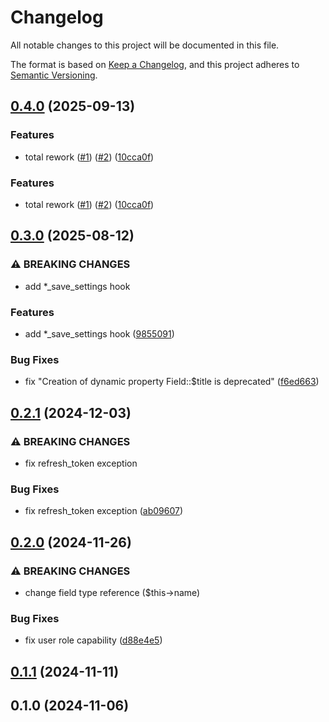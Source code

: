 # Changelog

All notable changes to this project will be documented in this file.

The format is based on [Keep a Changelog](https://keepachangelog.com/en/1.0.0/),
and this project adheres to [Semantic Versioning](https://semver.org/spec/v2.0.0.html).

## [0.4.0](https://github.com/wp-spaghetti/upload-field-to-youtube-for-acf/compare/v0.3.0...v0.4.0) (2025-09-13)

### Features

* total rework ([#1](https://github.com/wp-spaghetti/upload-field-to-youtube-for-acf/issues/1)) ([#2](https://github.com/wp-spaghetti/upload-field-to-youtube-for-acf/issues/2)) ([10cca0f](https://github.com/wp-spaghetti/upload-field-to-youtube-for-acf/commit/10cca0fd81e19a0b085c6405d3859e2013b2c073))

### Features

* total rework ([#1](https://github.com/wp-spaghetti/upload-field-to-youtube-for-acf/issues/1)) ([#2](https://github.com/wp-spaghetti/upload-field-to-youtube-for-acf/issues/2)) ([10cca0f](https://github.com/wp-spaghetti/upload-field-to-youtube-for-acf/commit/10cca0fd81e19a0b085c6405d3859e2013b2c073))

## [0.3.0](https://github.com/wp-spaghetti/upload-field-to-youtube-for-acf/compare/v0.2.1...v0.3.0) (2025-08-12)

### ⚠ BREAKING CHANGES

* add *_save_settings hook

### Features

* add *_save_settings hook ([9855091](https://github.com/wp-spaghetti/upload-field-to-youtube-for-acf/commit/9855091c51b9cc1c0c8c6042c1517a29781df282))

### Bug Fixes

* fix "Creation of dynamic property Field::$title is deprecated" ([f6ed663](https://github.com/wp-spaghetti/upload-field-to-youtube-for-acf/commit/f6ed663afefa6ffd7a465c0803eac41702561de7))

## [0.2.1](https://github.com/wp-spaghetti/upload-field-to-youtube-for-acf/compare/v0.2.0...v0.2.1) (2024-12-03)

### ⚠ BREAKING CHANGES

* fix refresh_token exception

### Bug Fixes

* fix refresh_token exception ([ab09607](https://github.com/wp-spaghetti/upload-field-to-youtube-for-acf/commit/ab096076eaa292623e501ec506c8a8f6ebd8c069))

## [0.2.0](https://github.com/wp-spaghetti/upload-field-to-youtube-for-acf/compare/v0.1.1...v0.2.0) (2024-11-26)

### ⚠ BREAKING CHANGES

* change field type reference ($this->name)

### Bug Fixes

* fix user role capability ([d88e4e5](https://github.com/wp-spaghetti/upload-field-to-youtube-for-acf/commit/d88e4e5c4c61a660c3d3263c7691efa6853e01c3))

## [0.1.1](https://github.com/wp-spaghetti/upload-field-to-youtube-for-acf/compare/v0.1.0...v0.1.1) (2024-11-11)

## 0.1.0 (2024-11-06)
